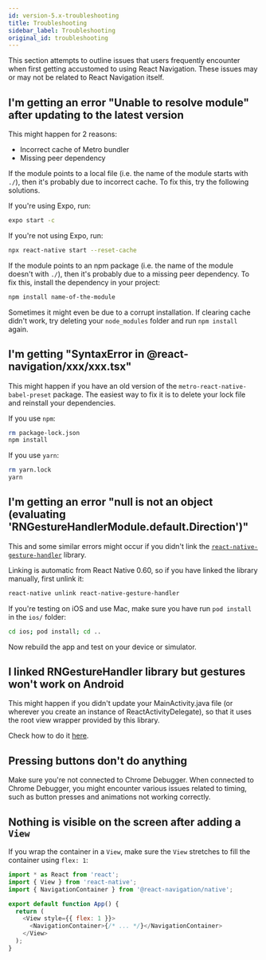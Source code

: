 ```yaml
---
id: version-5.x-troubleshooting
title: Troubleshooting
sidebar_label: Troubleshooting
original_id: troubleshooting
---
```


This section attempts to outline issues that users frequently encounter when first getting accustomed to using React Navigation. These issues may or may not be related to React Navigation itself.

## I'm getting an error "Unable to resolve module" after updating to the latest version

This might happen for 2 reasons:

- Incorrect cache of Metro bundler
- Missing peer dependency

If the module points to a local file (i.e. the name of the module starts with `./`), then it's probably due to incorrect cache. To fix this, try the following solutions.

If you're using Expo, run:

```sh
expo start -c
```

If you're not using Expo, run:

```sh
npx react-native start --reset-cache
```

If the module points to an npm package (i.e. the name of the module doesn't with `./`), then it's probably due to a missing peer dependency. To fix this, install the dependency in your project:

```sh
npm install name-of-the-module
```

Sometimes it might even be due to a corrupt installation. If clearing cache didn't work, try deleting your `node_modules` folder and run `npm install` again.

## I'm getting "SyntaxError in @react-navigation/xxx/xxx.tsx"

This might happen if you have an old version of the `metro-react-native-babel-preset` package. The easiest way to fix it is to delete your lock file and reinstall your dependencies.

If you use `npm`:

```sh
rm package-lock.json
npm install
```

If you use `yarn`:

```sh
rm yarn.lock
yarn
```

## I'm getting an error "null is not an object (evaluating 'RNGestureHandlerModule.default.Direction')"

This and some similar errors might occur if you didn't link the [`react-native-gesture-handler`](https://github.com/software-mansion/react-native-gesture-handler) library.

Linking is automatic from React Native 0.60, so if you have linked the library manually, first unlink it:

```sh
react-native unlink react-native-gesture-handler
```

If you're testing on iOS and use Mac, make sure you have run `pod install` in the `ios/` folder:

```sh
cd ios; pod install; cd ..
```

Now rebuild the app and test on your device or simulator.

## I linked RNGestureHandler library but gestures won't work on Android

This might happen if you didn't update your MainActivity.java file (or wherever you create an instance of ReactActivityDelegate), so that it uses the root view wrapper provided by this library.

Check how to do it [here](https://software-mansion.github.io/react-native-gesture-handler/docs/getting-started.html).

## Pressing buttons don't do anything

Make sure you're not connected to Chrome Debugger. When connected to Chrome Debugger, you might encounter various issues related to timing, such as button presses and animations not working correctly.

## Nothing is visible on the screen after adding a `View`

If you wrap the container in a `View`, make sure the `View` stretches to fill the container using `flex: 1`:

```js
import * as React from 'react';
import { View } from 'react-native';
import { NavigationContainer } from '@react-navigation/native';

export default function App() {
  return (
    <View style={{ flex: 1 }}>
      <NavigationContainer>{/* ... */}</NavigationContainer>
    </View>
  );
}
```
